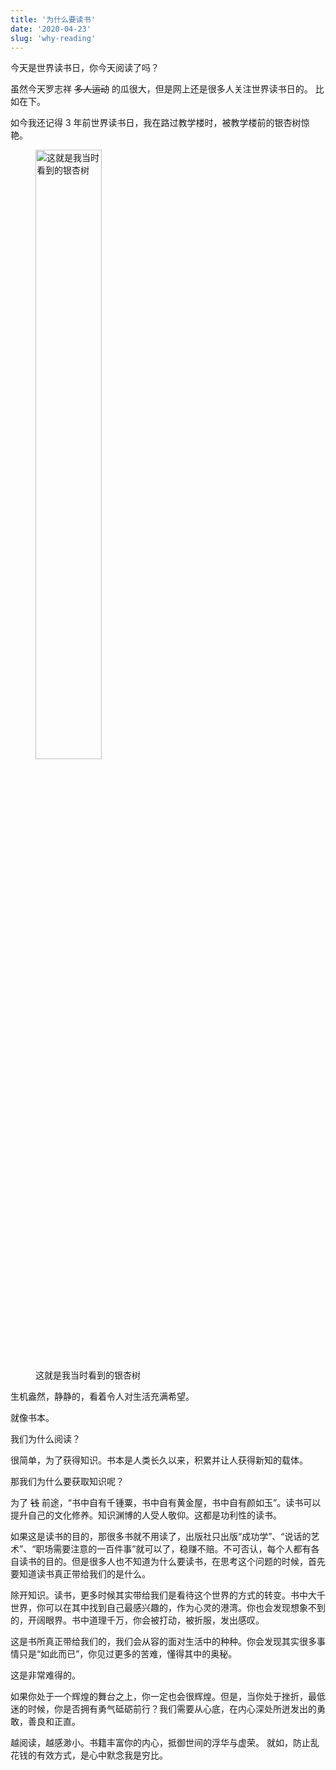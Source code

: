 ```yaml
---
title: '为什么要读书'
date: '2020-04-23'
slug: 'why-reading'
---
```


今天是世界读书日，你今天阅读了吗？

虽然今天罗志祥 ~~多人运动~~ 的瓜很大，但是网上还是很多人关注世界读书日的。
比如在下。

如今我还记得 3 年前世界读书日，我在路过教学楼时，被教学楼前的银杏树惊艳。

<figure class="image">
  <img src="https://lipk.oss-accelerate.aliyuncs.com/images/2020-04-23-why-reading.jpg" alt="这就是我当时看到的银杏树" title="这就是我当时看到的银杏树" style="width: 50%;">
  <figcaption class="image-description">这就是我当时看到的银杏树</figcaption>
</figure>

生机盎然，静静的，看着令人对生活充满希望。

就像书本。

我们为什么阅读？

很简单，为了获得知识。书本是人类长久以来，积累并让人获得新知的载体。

那我们为什么要获取知识呢？

为了 ~~钱~~ 前途，“书中自有千锺粟，书中自有黄金屋，书中自有颜如玉”。读书可以提升自己的文化修养。知识渊博的人受人敬仰。这都是功利性的读书。

如果这是读书的目的，那很多书就不用读了，出版社只出版“成功学”、“说话的艺术”、“职场需要注意的一百件事”就可以了，稳赚不赔。不可否认，每个人都有各自读书的目的。但是很多人也不知道为什么要读书，在思考这个问题的时候，首先要知道读书真正带给我们的是什么。

除开知识。读书，更多时候其实带给我们是看待这个世界的方式的转变。书中大千世界，你可以在其中找到自己最感兴趣的，作为心灵的港湾。你也会发现想象不到的，开阔眼界。书中道理千万，你会被打动，被折服，发出感叹。

这是书所真正带给我们的，我们会从容的面对生活中的种种。你会发现其实很多事情只是“如此而已”，你见过更多的苦难，懂得其中的奥秘。

这是非常难得的。

如果你处于一个辉煌的舞台之上，你一定也会很辉煌。但是，当你处于挫折，最低迷的时候，你是否拥有勇气砥砺前行？我们需要从心底，在内心深处所迸发出的勇敢，善良和正直。

越阅读，越感渺小。书籍丰富你的内心，抵御世间的浮华与虚荣。
就如，防止乱花钱的有效方式，是心中默念我是穷比。
